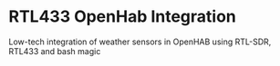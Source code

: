 # RTL433 OpenHab Integration
Low-tech integration of weather sensors in OpenHAB using RTL-SDR, RTL433 and bash magic
